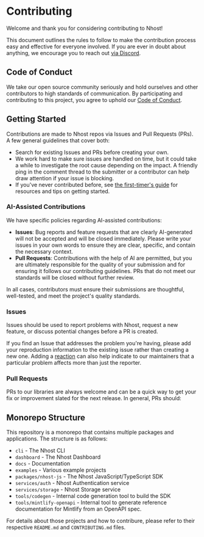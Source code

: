 # Contributing

Welcome and thank you for considering contributing to Nhost!

This document outlines the rules to follow to make the contribution process easy and effective for everyone involved. If you are ever in doubt about anything, we encourage you to reach out [via Discord](https://discord.com/invite/9V7Qb2U).

## Code of Conduct

We take our open source community seriously and hold ourselves and other contributors to high standards of communication. By participating and contributing to this project, you agree to uphold our [Code of Conduct](https://github.com/nhost/nhost/blob/main/CODE_OF_CONDUCT.md).

## Getting Started

Contributions are made to Nhost repos via Issues and Pull Requests (PRs). A few general guidelines that cover both:

- Search for existing Issues and PRs before creating your own.
- We work hard to make sure issues are handled on time, but it could take a while to investigate the root cause depending on the impact. A friendly ping in the comment thread to the submitter or a contributor can help draw attention if your issue is blocking.
- If you've never contributed before, see [the first-timer's guide](https://github.com/firstcontributions/first-contributions) for resources and tips on getting started.

### AI-Assisted Contributions

We have specific policies regarding AI-assisted contributions:

- **Issues**: Bug reports and feature requests that are clearly AI-generated will not be accepted and will be closed immediately. Please write your issues in your own words to ensure they are clear, specific, and contain the necessary context.
- **Pull Requests**: Contributions with the help of AI are permitted, but you are ultimately responsible for the quality of your submission and for ensuring it follows our contributing guidelines. PRs that do not meet our standards will be closed without further review.

In all cases, contributors must ensure their submissions are thoughtful, well-tested, and meet the project's quality standards.

### Issues

Issues should be used to report problems with Nhost, request a new feature, or discuss potential changes before a PR is created.

If you find an Issue that addresses the problem you're having, please add your reproduction information to the existing issue rather than creating a new one. Adding a [reaction](https://github.blog/2016-03-10-add-reactions-to-pull-requests-issues-and-comments/) can also help indicate to our maintainers that a particular problem affects more than just the reporter.

### Pull Requests

PRs to our libraries are always welcome and can be a quick way to get your fix or improvement slated for the next release. In general, PRs should:

## Monorepo Structure

This repository is a monorepo that contains multiple packages and applications. The structure is as follows:

- `cli` - The Nhost CLI
- `dashboard` - The Nhost Dashboard
- `docs` - Documentation
- `examples` - Various example projects
- `packages/nhost-js` - The Nhost JavaScript/TypeScript SDK
- `services/auth` - Nhost Authentication service
- `services/storage` - Nhost Storage service
- `tools/codegen` - Internal code generation tool to build the SDK
- `tools/mintlify-openapi` - Internal tool to generate reference documentation for Mintlify from an OpenAPI spec.

For details about those projects and how to contribure, please refer to their respective `README.md` and `CONTRIBUTING.md` files.
